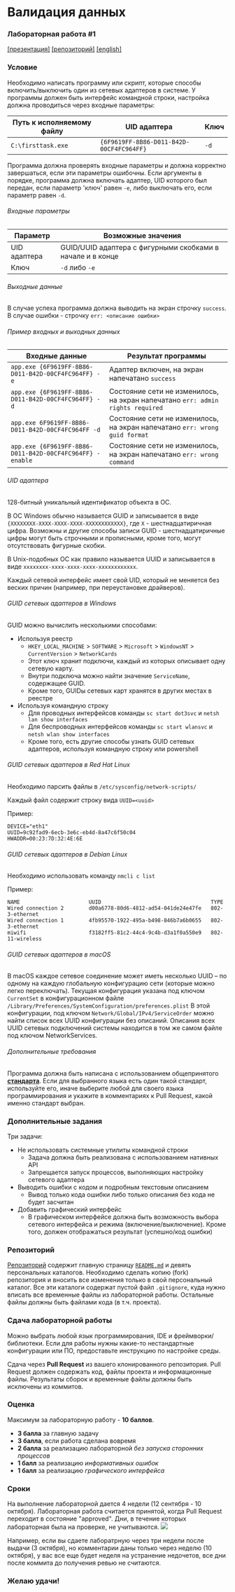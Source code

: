 # Валидация данных
### Лабораторная работа #1
[[презентация]]() [[репозиторий]](https://github.com/Andrew414/validationtask) [[english]](https://github.com/Andrew414/validationtask/blob/master/README.md)

### Условие
Необходимо написать программу или скрипт, которые способы включить/выключить один из сетевых адаптеров в системе. У программы должен быть интерфейс командной строки, настройка должна проводиться через входные параметры:

Путь к исполняемому файлу|UID адаптера|Ключ
-------------------------|------------|----
`C:\firsttask.exe`|`{6F9619FF-8B86-D011-B42D-00CF4FC964FF} `|`-d`

Программа должна проверять входные параметры и должна корректно завершаться, если эти параметры ошибочны. Если аргументы в порядке, программа должна включать адаптер, UID которого был передан, если параметр 'ключ' равен `-e`, либо выключать его, если параметр равен `-d`.

###### Входные параметры
Параметр|Возможные значения
--------|------------------
UID адаптера|GUID/UUID адаптера с фигурными скобками в начале и в конце
Ключ|`-d` либо `-e`

###### Выходные данные
В случае успеха программа должна выводить на экран строчку `success`. В случае ошибки - строчку `err: <описание ошибки>`

###### Пример входных и выходных данных
Входные данные|Результат программы
--------------|-------------------
`app.exe {6F9619FF-8B86-D011-B42D-00CF4FC964FF} -e`|Адаптер включен, на экран напечатано `success`
`app.exe {6F9619FF-8B86-D011-B42D-00CF4FC964FF} -d`|Состояние сети не изменилось, на экран напечатано `err: admin rights required`
`app.exe 6F9619FF-8B86-D011-B42D-00CF4FC964FF -d`|Состояние сети не изменилось, на экран напечатано `err: wrong guid format`
`app.exe {6F9619FF-8B86-D011-B42D-00CF4FC964FF} -enable`|Состояние сети не изменилось, на экран напечатано `err: wrong command`

###### UID адаптера
128-битный уникальный идентификатор объекта в ОС. 

В ОС Windows обычно называется GUID и записывается в виде `{XXXXXXXX-XXXX-XXXX-XXXX-XXXXXXXXXXXX}`, где `X` - шестнадцатиричная цифра. Возможны и другие способы записи GUID - шестнадцатиричные цифры могут быть строчными и прописными, кроме того, могут отсутствовать фигурные скобки. 

В Unix-подобных ОС как правило называется UUID и записывается в виде `xxxxxxxx-xxxx-xxxx-xxxx-xxxxxxxxxxxx`.

Каждый сетевой интерфейс имеет свой UID, который не меняется без веских причин (например, при переустановке драйверов).

###### GUID сетевых адаптеров в Windows
GUID можно вычислить несколькими способами:
* Используя реестр
  * `HKEY_LOCAL_MACHINE` > `SOFTWARE` > `Microsoft` > `WindowsNT` > `CurrentVersion` > `NetworkCards`
  * Этот ключ хранит подключи, каждый из которых описывает одну сетевую карту.
  * Внутри подключа можно найти значение `ServiceName`, содержащее GUID.
  * Кроме того, GUIDы сетевых карт хранятся в других местах в реестре
* Используя командную строку
  * Для проводных интерфейсов команды `sc start dot3svc` и `netsh lan show interfaces`
  * Для беспроводных интерфейсов команды `sc start wlansvc` и `netsh wlan show interfaces`
  * Кроме того, есть другие способы узнать GUID сетевых адаптеров, используя командную строку или powershell

###### GUID сетевых адаптеров в Red Hat Linux
Необходимо парсить файлы в `/etc/sysconfig/network-scripts/`

Каждый файл содержит строку вида `UUID=<uuid>`

Пример:
```
DEVICE="eth1"
UUID=9c92fad9-6ecb-3e6c-eb4d-8a47c6f50c04
HWADDR=00:23:7D:32:4E:6E
```

###### GUID сетевых адаптеров в Debian Linux
Необходимо использовать команду `nmcli c list`

Пример:
```
NAME                      UUID                                   TYPE
Wired connection 2        d00a6778-80d6-4812-ad54-041de24e47fe   802-3-ethernet
Wired connection 1        4fb95570-1922-495a-b498-846b7a6b0655   802-3-ethernet
miwifi                    f3182ff5-81c2-44c4-9c4b-d3a1f0a550e9   802-11-wireless
```

###### GUID сетевых адаптеров в macOS
В macOS каждое сетевое соединение может иметь несколько UUID – по одному на каждую глобальную конфигурацию сети (которые можно легко переключать).
Текущая конфигурация указана под ключом `CurrentSet` в конфигурационном файле `/Library/Preferences/SystemConfiguration/preferences.plist`
В этой конфигурации, под ключом `Network/Global/IPv4/ServiceOrder` можно найти список всех UUID конфигурации без описаний.
Описания всех UUID сетевых подключений системы находится в том же самом файле под ключом NetworkServices.

###### Дополнительные требования
Программа должна быть написана с использованием общепринятого [**стандарта**](https://ru.wikipedia.org/wiki/Стандарт_оформления_кода). Если для выбранного языка есть один такой стандарт, используйте его, иначе выберите любой для своего языка программирования и укажите в комментариях к Pull Request, какой именно стандарт выбран.

### Дополнительные задания
Три задачи:
* Не использовать системные утилиты командной строки
  * Задача должна быть реализована с использованием нативных API
  * Запрещается запуск процессов, выполняющих настройку сетевого адаптера 
* Выводить ошибки с кодом и подробным текстовым описанием
  * Вывод только кода ошибки либо только описания без кода не будет засчитан
* Добавить графический интерфейс
  * В графическом интерфейсе должна быть возможность выбора сетевого интерфейса и режима (включение/выключение). Кроме того, должен отображаться результат (успешно/код ошибки)

### Репозиторий
[Репозиторий](https://github.com/Andrew414/validationtask) содержит главную страницу [`README.md`](https://github.com/Andrew414/validationtask/blob/master/README.rus.md) и девять персональных каталогов. Необходимо сделать копию (fork) репозитория и вносить все изменения только в свой персональный каталог. Все эти каталоги содержат пустой файл `.gitignore`, куда нужно вписать все временные файлы из лабораторной работы. Остальные файлы должны быть файлами кода (в т.ч. проекта).

### Сдача лабораторной работы
Можно выбрать любой язык программирования, IDE и фреймворки/библиотеки. Если для работы нужны какие-то нестандартные конфигурации или ПО, предоставьте инструкцию по настройке среды.

Сдача через **Pull Request** из вашего клонированного репозитория. Pull Request должен содержать код, файлы проекта и информационные файлы. Результаты сборок и временные файлы должны быть исключены из коммитов.

### Оценка
Максимум за лабораторную работу - **10 баллов**.
- **3 балла** за главную задачу
- **3 балла**, если работа сделана вовремя
- **2 балла** за реализацию лабораторной *без запуска сторонних процессов*
- **1 балл** за реализацию *информативных ошибок*
- **1 балл** за реализацию *графического интерфейса*

### Сроки
На выполнение лабораторной дается 4 недели (12 сентября - 10 октября). Лабораторная работа считается принятой, когда Pull Request переходит в состояние "approved". Дни, в течение которых лабораторная была на проверке, не учитываются.
![ ](https://i.snag.gy/lPOzf7.jpg)

Например, если вы сдаете лаборатрную через три недели после выдачи (3 октября), но комментарии даны только через неделю (10 октября), у вас все еще будет неделя на устранение недочетов, все дни после коммита до получения ревью не считаются.

### Желаю удачи!
